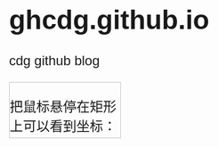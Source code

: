 # ghcdg.github.io
cdg github blog


<!DOCTYPE HTML>
<html>
<head>
<style type="text/css"> 
body
{
font-size:150%;
font-family:verdana,helvetica,arial,sans-serif;
}
</style>

<script type="text/javascript" src="getCoordinate.js"></script>
<script type="text/javascript" src="getDate.js"></script>

<script type="text/javascript"> 
 
 
 
</script>
</head>

<body style="margin:0px;">


<div>
   
   <div id="coordiv" style="float:left;width:199px;height:99px;border:1px solid #c3c3c3"         onmousemove="cnvs_getCoordinates(event)" onmouseout="cnvs_clearCoordinates()"> 
   <p>把鼠标悬停在矩形上可以看到坐标：</p>
   </div>

   <!--显示坐标-->
   <div id="xycoordinates" style="float:left></div>
 
   <!--显示系统详细日期-->
   <div id="clock" style="float:left color="blue"></div> 
</div>
</body>
</html>

